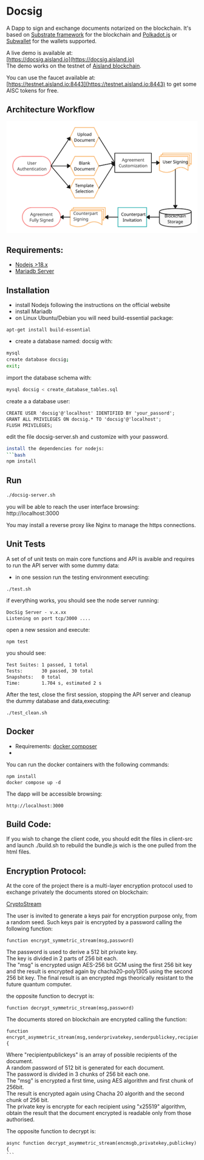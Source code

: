 # Docsig 
A Dapp to sign and exchange documents notarized on the blockchain.
It's based on [Substrate framework](https:/substrate.dev) for the blockchain and
[Polkadot.js](https://polkadot.js.org/extension/) or [Subwallet](https://www.subwallet.app/) for the wallets supported.  

  
A live demo is available at:  
[https://docsig.aisland.io](https://docsig.aisland.io)  
The demo works on the testnet of [Aisland blockchain](https://aisland.io).  
  
You can use the faucet available at:  
[https://testnet.aisland.io:8443](https://testnet.aisland.io:8443) to get some AISC tokens for free.  
## Architecture Workflow
![Architecture Workflow](img-docs/docusign-workflow.png)

## Requirements:
- [Nodejs >18.x](https://nodejs.org)  
- [Mariadb Server](https://mariadb.org)

## Installation

- install Nodejs following the instructions on the official website  
- install Mariadb  
- on Linux Ubuntu/Debian you will need build-essential package:  
```
apt-get install build-essential
```
- create a database named: docsig with:  
```bash
mysql
create database docsig;
exit;
```
import the database schema with:  
```bash
mysql docsig < create_database_tables.sql
```
create a a database user:  
```
CREATE USER 'docsig'@'localhost' IDENTIFIED BY 'your_passord';
GRANT ALL PRIVILEGES ON docsig.* TO 'docsig'@'localhost';
FLUSH PRIVILEGES;
```
edit the file docsig-server.sh and customize with your password.  

```bash
install the dependencies for nodejs:  
```bash
npm install
```

## Run
```bash
./docsig-server.sh
```
you will be able to reach the user interface browsing:  
http://localhost:3000  

You may install a reverse proxy like Nginx to manage the https connections.  


## Unit Tests
A set of of unit tests on main core functions and API is avaible and requires to run the API server with some dummy data:
- in one session run the testing environment executing:  
```
./test.sh
```
if everything works, you should see the node server running:  
```
DocSig Server - v.x.xx
Listening on port tcp/3000 ....
```
open a new session and execute:  
```
npm test
```
you should see:  
```
Test Suites: 1 passed, 1 total
Tests:       30 passed, 30 total
Snapshots:   0 total
Time:        1.704 s, estimated 2 s
```
After the test, close the first session, stopping the API server and  cleanup the dummy database and data,executing:  
```
./test_clean.sh
```

## Docker
- Requirements: [docker composer](https://www.docker.com)
- 
You can run the docker containers with the following commands:  
```
npm install
docker compose up -d
```
The dapp will be accessible browsing:  
```
http://localhost:3000
```

## Build Code:
If you wish to change the client code, you should edit the files in client-src and launch ./build.sh to rebuild the bundle.js wich is the one pulled from the html files.


## Encryption Protocol:

At the core of the project there is a multi-layer encryption protocol used to exchange privately the documents stored on blockchain:

[CryptoStream](https://github.com/aisland-dao/docsig/blob/main/modules/cryptostream.js)  

The user is invited to generate a keys pair for encryption purpose only, from a random seed.
Such keys pair is encrypted by a password calling the following function:  
```
function encrypt_symmetric_stream(msg,password)
```
The password is used to derive a 512 bit private key.  
The key is divided in 2 parts of 256 bit each.  
The "msg" is encrypted usign AES-256 bit GCM using the first 256 bit key and the result is encrypted again by chacha20-poly1305 using the second 256 bit key.
The final result is an encrypted mgs theorically resistant to the future quantum computer.  

the opposite function to decrypt is:  
```
function decrypt_symmetric_stream(msg,password)
```

The documents stored on blockchain are encrypted calling the function:  
```
function encrypt_asymmetric_stream(msg,senderprivatekey,senderpublickey,recipientpublickeys){
```
Where "recipientpublickeys" is an array of possible recipients of the document.  
A random password of 512 bit is generated for each document.  
The password is divided in 3 chunks of 256 bit each one.  
The "msg" is encrypted a first time, using AES algorithm and first chunk of 256bit.  
The result is encrypted again using Chacha 20 algorith and the second chunk of 256 bit.  
The private key is encrypte for each recipient using "x25519" algorithm, obtain the result that the  document encrypted is readable only from those authorised.

The opposite function to decrypt is:  
``````
async function decrypt_asymmetric_stream(encmsgb,privatekey,publickey){
```
